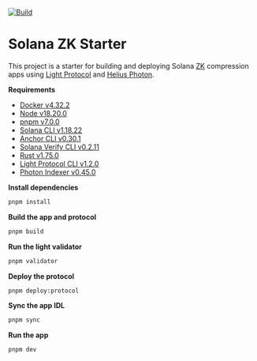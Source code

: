 [![Build](https://github.com/pindaroso/solana-zk-starter/actions/workflows/build.yaml/badge.svg)](https://github.com/pindaroso/solana-zk-starter/actions/workflows/build.yaml)

# Solana ZK Starter 

This project is a starter for building and deploying Solana [ZK](https://www.zkcompression.com/) compression apps using [Light Protocol](https://github.com/Lightprotocol/light-protocol) and [Helius Photon](https://github.com/helius-labs/photon).

**Requirements**

- [Docker v4.32.2](https://docs.docker.com/engine/install/)
- [Node v18.20.0](https://github.com/nvm-sh/nvm)
- [pnpm v7.0.0](https://pnpm.io/installation)
- [Solana CLI v1.18.22](https://docs.solanalabs.com/cli/install)
- [Anchor CLI v0.30.1](https://github.com/project-serum/anchor/releases/tag/v0.30.1)
- [Solana Verify CLI v0.2.11](https://github.com/Ellipsis-Labs/solana-verifiable-build)
- [Rust v1.75.0](https://www.rust-lang.org/tools/install)
- [Light Protocol CLI v1.2.0](https://github.com/Lightprotocol/light-protocol/tree/main/cli#readme)
- [Photon Indexer v0.45.0](https://github.com/helius-labs/photon)

**Install dependencies**

```bash
pnpm install
```

**Build the app and protocol**

```bash
pnpm build
```

**Run the light validator**

```bash
pnpm validator
```

**Deploy the protocol**

```bash
pnpm deploy:protocol
```

**Sync the app IDL**

```bash
pnpm sync
```

**Run the app**

```bash
pnpm dev
```
